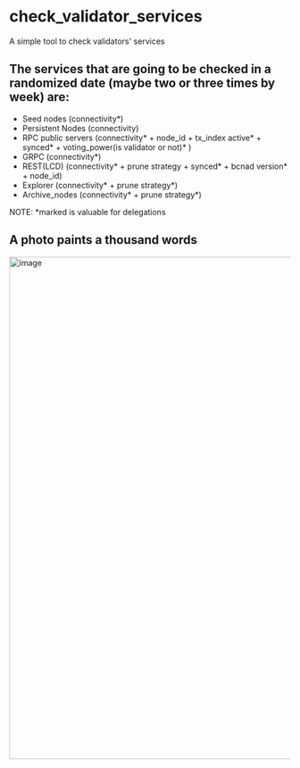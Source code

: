 # check_validator_services
A simple tool to check validators' services

## The services that are going to be checked in a randomized date (maybe two or three times by week) are:

* Seed nodes (connectivity*)
* Persistent Nodes (connectivity)
* RPC public servers (connectivity* + node_id + tx_index active* +  synced* + voting_power(is validator or not)* )
* GRPC (connectivity*)
* REST(LCD)  (connectivity* + prune strategy + synced* + bcnad version* + node_id)
* Explorer (connectivity* +  prune strategy*)
* Archive_nodes (connectivity* + prune strategy*)


NOTE: *marked is valuable for delegations

## A photo paints a thousand words
<img width="900" alt="image" src="https://github.com/BitCannaGlobal/check_validator_services/assets/3751926/d314dc10-5bdc-4014-9105-ca561dd3d800">



